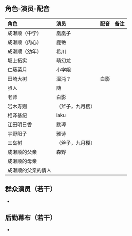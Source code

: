 ## 角色-演员-配音
|角色|演员|配音|备注|
|:---------|:---------|:---------|:---------|
|成濑顺（中学）|凰凰子|   |   |
|成濑顺（内心）|鹿铯|   |   |
|成濑顺（幼年）|希川|   |   |
|坂上拓实|萌幻龙|   |   |
|仁藤菜月|小学姐|   |   |
|田崎大树|混沌？|白影|   |
|蛋人|随|   |   |
|老师|白影|   |   |
|岩木寿则|（斧子，九月樱）|   |   |
|相泽基纪|laku|   |   |
|江田明日香|默璋|   |   |
|宇野阳子|雅诗|   |   |
|三岛树|（斧子，九月樱）|   |   |
|成濑顺的父亲|森野|   |   |
|成濑顺的母亲||   |   |
|成濑顺的父亲的情人|   |   |   |


## 群众演员（若干）
-

## 后勤幕布（若干）
-

